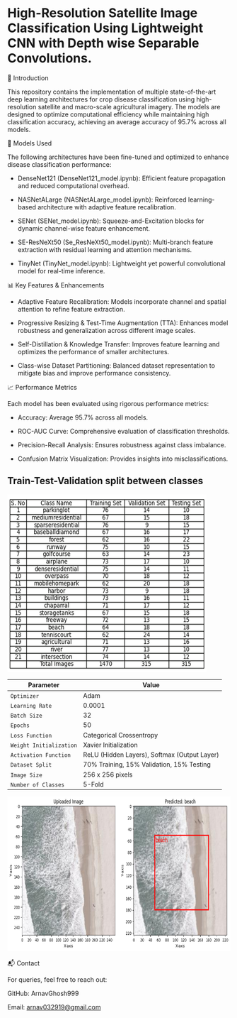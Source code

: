 <h1>High-Resolution Satellite Image Classification Using Lightweight CNN with Depth wise Separable Convolutions.</h1>


📌 Introduction

This repository contains the implementation of multiple state-of-the-art deep learning architectures for crop disease classification using high-resolution satellite and macro-scale agricultural imagery. The models are designed to optimize computational efficiency while maintaining high classification accuracy, achieving an average accuracy of 95.7% across all models.

🚀 Models Used

The following architectures have been fine-tuned and optimized to enhance disease classification performance:
- DenseNet121 (DenseNet121_model.ipynb): Efficient feature propagation and reduced computational overhead.

- NASNetALarge (NASNetALarge_model.ipynb): Reinforced learning-based architecture with adaptive feature recalibration.

- SENet (SENet_model.ipynb): Squeeze-and-Excitation blocks for dynamic channel-wise feature enhancement.

- SE-ResNeXt50 (Se_ResNeXt50_model.ipynb): Multi-branch feature extraction with residual learning and attention mechanisms.

- TinyNet (TinyNet_model.ipynb): Lightweight yet powerful convolutional model for real-time inference.

📊 Key Features & Enhancements

- Adaptive Feature Recalibration: Models incorporate channel and spatial attention to refine feature extraction.

- Progressive Resizing & Test-Time Augmentation (TTA): Enhances model robustness and generalization across different image scales.

- Self-Distillation & Knowledge Transfer: Improves feature learning and optimizes the performance of smaller architectures.

- Class-wise Dataset Partitioning: Balanced dataset representation to mitigate bias and improve performance consistency.

📈 Performance Metrics

Each model has been evaluated using rigorous performance metrics:

- Accuracy: Average 95.7% across all models.

- ROC-AUC Curve: Comprehensive evaluation of classification thresholds.

- Precision-Recall Analysis: Ensures robustness against class imbalance.

- Confusion Matrix Visualization: Provides insights into misclassifications.

<h2>Train-Test-Validation split between classes</h2>

<img src ='Split/Data_split.png' height="400" width="450">


| Parameter               | Value                                      |
| ----------------------- | ------------------------------------------ |
| `Optimizer`            | Adam                                       |
| `Learning Rate`        | 0.0001                                     |
| `Batch Size`          | 32                                         |
| `Epochs`              | 50                                         |
| `Loss Function`       | Categorical Crossentropy                   |
| `Weight Initialization` | Xavier Initialization                    |
| `Activation Function`  | ReLU (Hidden Layers), Softmax (Output Layer) |
| `Dataset Split`       | 70% Training, 15% Validation, 15% Testing  |
| `Image Size`          | 256 x 256 pixels                           |
| `Number of Classes`   | 5-Fold                                     |


<img src = 'Results/Classification.png' width = 650, height = 350>



📬 Contact

For queries, feel free to reach out:

GitHub: ArnavGhosh999

Email: arnav032919@gmail.com
